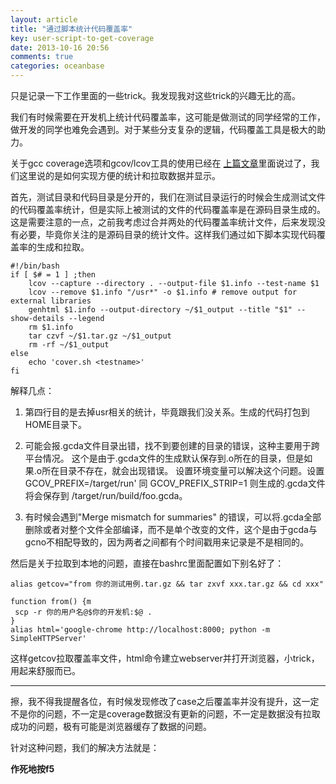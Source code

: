 ```yaml
---
layout: article
title: "通过脚本统计代码覆盖率"
key: user-script-to-get-coverage
date: 2013-10-16 20:56
comments: true
categories: oceanbase
---
```


  只是记录一下工作里面的一些trick。我发现我对这些trick的兴趣无比的高。

  我们有时候需要在开发机上统计代码覆盖率，这可能是做测试的同学经常的工作，做开发的同学也难免会遇到。对于某些分支复杂的逻辑，代码覆盖工具是极大的助力。
	
  关于gcc coverage选项和gcov/lcov工具的使用已经在 [上篇文章](http://cxh.me/2013/10/16/test-coverage-percentage-statistics/ "测试覆盖率统计")里面说过了，我们这里说的是如何实现方便的统计和拉取数据并显示。

<!-- more -->

  首先，测试目录和代码目录是分开的，我们在测试目录运行的时候会生成测试文件的代码覆盖率统计，但是实际上被测试的文件的代码覆盖率是在源码目录生成的。这是需要注意的一点，之前我考虑过合并两处的代码覆盖率统计文件，后来发现没有必要，毕竟你关注的是源码目录的统计文件。这样我们通过如下脚本实现代码覆盖率的生成和拉取。

	#!/bin/bash
	if [ $# = 1 ] ;then
	    lcov --capture --directory . --output-file $1.info --test-name $1
	    lcov --remove $1.info "/usr*" -o $1.info # remove output for external libraries
	    genhtml $1.info --output-directory ~/$1_output --title "$1" --show-details --legend
	    rm $1.info
	    tar czvf ~/$1.tar.gz ~/$1_output
	    rm -rf ~/$1_output
	else
	    echo 'cover.sh <testname>'
	fi

  解释几点：

  1. 第四行目的是去掉usr相关的统计，毕竟跟我们没关系。生成的代码打包到HOME目录下。

  2. 可能会报.gcda文件目录出错，找不到要创建的目录的错误，这种主要用于跨平台情况。
这个是由于.gcda文件的生成默认保存到.o所在的目录，但是如果.o所在目录不存在，就会出现错误。
设置环境变量可以解决这个问题。设置GCOV_PREFIX=/target/run' 同 GCOV_PREFIX_STRIP=1
则生成的.gcda文件 将会保存到 /target/run/build/foo.gcda。

  3. 有时候会遇到"Merge mismatch for summaries" 的错误，可以将.gcda全部删除或者对整个文件全部编译，而不是单个改变的文件，这个是由于gcda与gcno不相配导致的，因为两者之间都有个时间戳用来记录是不是相同的。

  然后是关于拉取到本地的问题，直接在bashrc里面配置如下别名好了：

	alias getcov="from 你的测试用例.tar.gz && tar zxvf xxx.tar.gz && cd xxx"

	function from() {m
	 scp -r 你的用户名@$你的开发机:$@ .
	}
	alias html='google-chrome http://localhost:8000; python -m SimpleHTTPServer'

  这样getcov拉取覆盖率文件，html命令建立webserver并打开浏览器，小trick，用起来舒服而已。

----------------------

  擦，我不得我提醒各位，有时候发现修改了case之后覆盖率并没有提升，这一定不是你的问题，不一定是coverage数据没有更新的问题，不一定是数据没有拉取成功的问题，极有可能是浏览器缓存了数据的问题。

  针对这种问题，我们的解决方法就是：

  **作死地按f5**